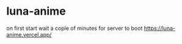 # luna-anime
on first start wait a cople of minutes for server to boot
https://luna-anime.vercel.app/
